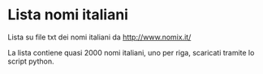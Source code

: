 # Lista nomi italiani

Lista su file txt dei nomi italiani da http://www.nomix.it/

La lista contiene quasi 2000 nomi italiani, uno per riga, scaricati tramite lo script python.
